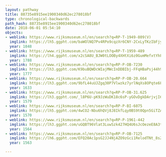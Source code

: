 ```yaml
---
layout: pathway
title: 88735e8915ee1900340d62ec278018bf
type: chronological-backwards
path_hash: 88735e8915ee1900340d62ec278018bf
date: 2018-06-01 05:54:10
objects:
- weblink: https://www.rijksmuseum.nl/en/search?q=RP-T-1949-809(V)
  imglink: https://lh5.ggpht.com/baWOlNQ7Pv4RPo9cqzXr6CNY-2CxLyTKzIbFjy0yKo7lwpZYVbj8q6hjnAzLSUZeNJfrkun1M3PqrNleDXPHu1DqMWY=s200
  year: 1848
- weblink: https://www.rijksmuseum.nl/en/search?q=RP-T-1959-489
  imglink: https://lh4.ggpht.com/x2cSA8U_BJW0tLOOBy4XHtXi6z0GumMefxtYhFFIsoZDNAR5GoX0T-UebN5JnJSsXx9dEhRO0l9XkGKtvO3TOaFm1w=s200
  year: 1788
- weblink: https://www.rijksmuseum.nl/en/search?q=RP-P-OB-7230
  imglink: https://lh3.ggpht.com/K9buBQWDcWIajMWcInDDBIbj-FFqHBaPsj44h9spiQFAFzmGXt46k7388CBoHDx3HyavjsK6ijZAPRC8Q9SkAP9sBSaE=s200
  year: 1777
- weblink: https://www.rijksmuseum.nl/en/search?q=RP-P-OB-20.664
  imglink: https://lh3.ggpht.com/9bfL44uUJZgq30P7Vlwzkz7yrlNqXs8OPqte6F31Me7v5YAbu0tKRgyNWMe22IO2yS-8CtIKgBK9q6_xnNn0eqsZaRQ=s200
  year: 1633
- weblink: https://www.rijksmuseum.nl/en/search?q=RP-P-OB-31.625
  imglink: https://lh3.ggpht.com/_l8P6U-pK9JzWuDK18c6sP-yGOvDgkDArjvjI6Ep5PIv-rcSEYAJ5-7vLb2SWcwY6SoFXz3pcB1MA7UD8cG11vpKwlk=s200
  year: 1579
- weblink: https://www.rijksmuseum.nl/en/search?q=RP-P-BI-6075
  imglink: https://lh5.ggpht.com/4wCO2-Nbu6hQVj8J8IkfLqy0BS9t0Qpn5GiTZAkBbLlckYMR5fRMi3InpxQOCKZJMdDQcfTOAWxd4WRaBVx-Toxcvoyx=s200
  year: 1570
- weblink: https://www.rijksmuseum.nl/en/search?q=RP-P-1961-442
  imglink: https://lh3.ggpht.com/uGQBT96Vlat3LuwSzk427HQ4U6sJcOezeE8A3tnINBdb0MfAV3HQ3GtRWx5wegFRLtUnYFCsBGac3v3wH-EikMG30LuU=s200
  year: 1564
- weblink: https://www.rijksmuseum.nl/en/search?q=RP-P-OB-7125
  imglink: https://lh6.ggpht.com/EFQ20Ac1psG2JJ4NjAZO9zGci1RelodTNt_8sZlflGelk3c209igI871qGCOEavRlYymwMNQ6-wVw5A-xkCpGIGmJaUA=s200
  year: 1563

---
```

